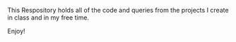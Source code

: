 This Respository holds all of the code and queries from the projects I create in class and in my free time.

Enjoy!
